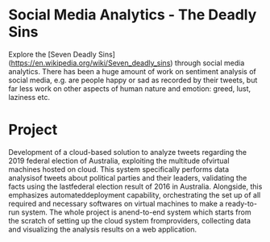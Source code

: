 # Social Media Analytics - The Deadly Sins
Explore the [Seven Deadly Sins] (https://en.wikipedia.org/wiki/Seven_deadly_sins) through social media analytics. There has been a huge amount of work on sentiment analysis of social media, e.g. are people happy or sad as recorded by their tweets, but far less work on other aspects of human nature and emotion: greed, lust, laziness etc. 

# Project
Development of a cloud-based solution to analyze tweets regarding the 2019 federal election of Australia, exploiting the multitude ofvirtual machines hosted on cloud. This system specifically performs data analysisof tweets about political parties and their leaders, validating the facts using the lastfederal election result of 2016 in Australia. Alongside, this emphasizes automateddeployment capability, orchestrating the set up of all required and necessary softwares on virtual machines to make a ready-to-run system. The whole project is anend-to-end system which starts from the scratch of setting up the cloud system fromproviders, collecting data and visualizing the analysis results on a web application.
